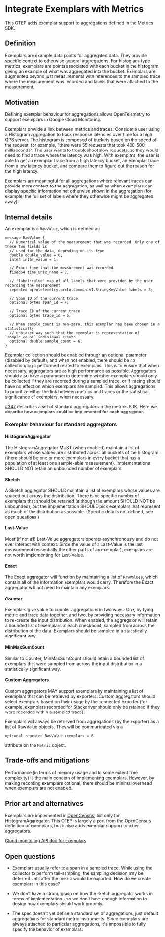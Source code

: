 # Integrate Exemplars with Metrics

This OTEP adds exemplar support to aggregations defined in the Metrics SDK.

## Definition

Exemplars are example data points for aggregated data. They provide specific context to otherwise general aggregations. For histogram-type metrics, exemplars are points associated with each bucket in the histogram giving an example of what was aggregated into the bucket. Exemplars are augmented beyond just measurements with references to the sampled trace where the measurement was recorded and labels that were attached to the measurement.

## Motivation

Defining exemplar behaviour for aggregations allows OpenTelemetry to support exemplars in Google Cloud Monitoring.

Exemplars provide a link between metrics and traces. Consider a user using a Histogram aggregation to track response latencies over time for a high QPS server. The histogram is composed of buckets based on the speed of the request, for example, "there were 55 requests that took 400-500 milliseconds". The user wants to troubleshoot slow requests, so they would need to find a trace where the latency was high. With exemplars, the user is able to get an exemplar trace from a high latency bucket, an exemplar trace from a low latency bucket, and compare them to figure out the reason for the high latency.

Exemplars are meaningful for all aggregations where relevant traces can provide more context to the aggregation, as well as when exemplars can display specific information not otherwise shown in the aggregation (for example, the full set of labels where they otherwise might be aggregated away).

## Internal details

An exemplar is a `RawValue`, which is defined as:

```
message RawValue {
  // Numerical value of the measurement that was recorded. Only one of these two fields is
  // used for the data, depending on its type
  double double_value = 0;
  int64 int64_value = 1;
  
  // Exact time that the measurement was recorded
  fixed64 time_unix_nano = 2;

  // 'label:value' map of all labels that were provided by the user recording the measurement
  repeated opentelemetry.proto.common.v1.StringKeyValue labels = 3;

  // Span ID of the current trace
  optional bytes span_id = 4;

  // Trace ID of the current trace
  optional bytes trace_id = 5;

  // When sample_count is non-zero, this exemplar has been chosen in a statistically
  // unbiased way such that the exemplar is representative of `sample_count` individual events
  optional double sample_count = 6;
}
```

Exemplar collection should be enabled through an optional parameter (disabled by default), and when not enabled, there should be no collection/logic performed related to exemplars. This is to ensure that when necessary, aggregators are as high performance as possible. Aggregators should also have a parameter to determine whether exemplars should only be collected if they are recorded during a sampled trace, or if tracing should have no effect on which exemplars are sampled. This allows aggregations to prioritize either the link between metrics and traces or the statistical significance of exemplars, when necessary.

[#347](https://github.com/open-telemetry/opentelemetry-specification/pull/347) describes a set of standard aggregators in the metrics SDK. Here we describe how exemplars could be implemented for each aggregator.

### Exemplar behaviour for standard aggregators

#### HistogramAggregator

The HistogramAggregator MUST (when enabled) maintain a list of exemplars whose values are distributed across all buckets of the histogram (there should be one or more exemplars in every bucket that has a population of at least one sample-able measurement). Implementations SHOULD NOT retain an unbounded number of exemplars.

#### Sketch

A Sketch aggregator SHOULD maintain a list of exemplars whose values are spaced out across the distribution. There is no specific number of exemplars that should be retained (although the amount SHOULD NOT be unbounded), but the implementation SHOULD pick exemplars that represent as much of the distribution as possible. (Specific details not defined, see open questions.)

#### Last-Value

Most (if not all) Last-Value aggregators operate asynchronously and do not ever interact with context. Since the value of a Last-Value is the last measurement (essentially the other parts of an exemplar), exemplars are not worth implementing for Last-Value.

#### Exact

The Exact aggregator will function by maintaining a list of `RawValue`s, which contain all of the information exemplars would carry. Therefore the Exact aggregator will not need to maintain any exemplars.

#### Counter

Exemplars give value to counter aggregations in two ways: One, by tying metric and trace data together, and two, by providing necessary information to re-create the input distribution. When enabled, the aggregator will retain a bounded list of exemplars at each checkpoint, sampled from across the distribution of the data. Exemplars should be sampled in a statistically significant way.

#### MinMaxSumCount

Similar to Counter, MinMaxSumCount should retain a bounded list of exemplars that were sampled from across the input distribution in a statistically significant way.

#### Custom Aggregators

Custom aggregators MAY support exemplars by maintaining a list of exemplars that can be retrieved by exporters. Custom aggregators should select exemplars based on their usage by the connected exporter (for example, exemplars recorded for Stackdriver should only be retained if they were recorded within a sampled trace).

Exemplars will always be retrieved from aggregations (by the exporter) as a list of RawValue objects. They will be communicated via a

```
optional repeated RawValue exemplars = 6
```

attribute on the `Metric` object.

## Trade-offs and mitigations

Performance (in terms of memory usage and to some extent time complexity) is the main concern of implementing exemplars. However, by making recording exemplars optional, there should be minimal overhead when exemplars are not enabled.

## Prior art and alternatives

Exemplars are implemented in [OpenCensus](https://github.com/census-instrumentation/opencensus-specs/blob/master/stats/Exemplars.md#exemplars), but only for HistogramAggregator. This OTEP is largely a port from the OpenCensus definition of exemplars, but it also adds exemplar support to other aggregators.

[Cloud monitoring API doc for exemplars](https://cloud.google.com/monitoring/api/ref_v3/rpc/google.api#google.api.Distribution.Exemplar)

## Open questions

- Exemplars usually refer to a span in a sampled trace. While using the collector to perform tail-sampling, the sampling decision may be deferred until after the metric would be exported. How do we create exemplars in this case?

- We don’t have a strong grasp on how the sketch aggregator works in terms of implementation - so we don’t have enough information to design how exemplars should work properly.

- The spec doesn't yet define a standard set of aggregations, just default aggregations for standard metric instruments. Since exemplars are always attached to particular aggregations, it's impossible to fully specify the behavior of exemplars.
